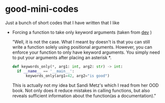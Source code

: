 # good-mini-codes
Just a bunch of short codes that I have written that I like

- Forcing a function to take only keyword arguments (taken from [dev](https://dev.to/uponthesky/pythontips-for-writing-robust-python-code-functions-2g2k) )
    
    "Well, it is not the case. What I meant by doesn't is that you can still write a function solely using positional arguments. However, you can enforce your function to only have keyword arguments. You simply need to put your arguments after placing an asterisk *.
    
    ```python
    def keywords_only(*, arg1: int, arg2: str) -> int:
      if __name__ == '__main__':
          keywords_only(arg1=42, arg2="is good")
    ```
    This is actually not my idea but Sandi Metz's which I read from her OOD book. Not only does it reduce mistakes in calling functions, but also reveals sufficient information about the function(as a documentation)."
